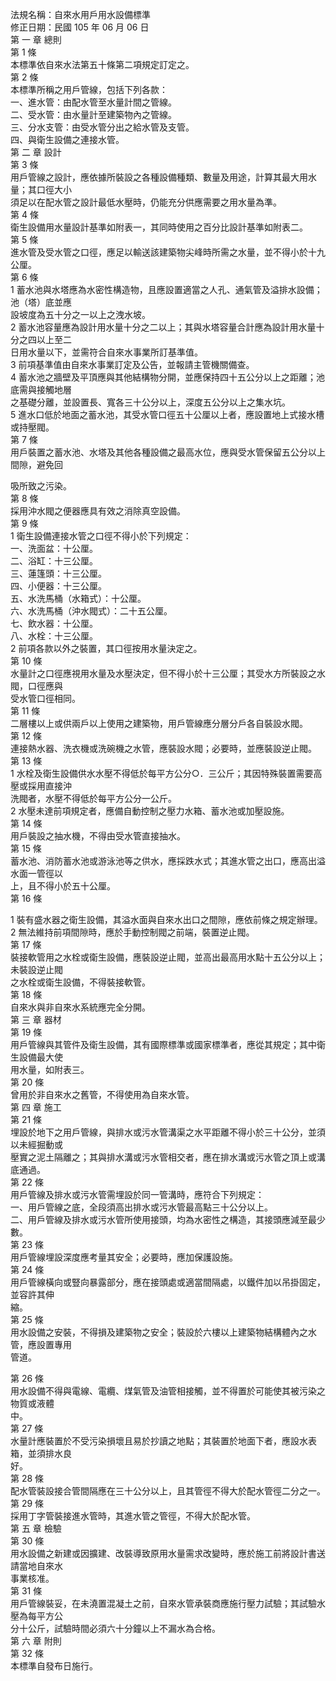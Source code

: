 法規名稱：自來水用戶用水設備標準  
修正日期：民國 105 年 06 月 06 日  
第 一 章 總則  
第 1 條  
本標準依自來水法第五十條第二項規定訂定之。  
第 2 條  
本標準所稱之用戶管線，包括下列各款：  
一、進水管：由配水管至水量計間之管線。  
二、受水管：由水量計至建築物內之管線。  
三、分水支管：由受水管分出之給水管及支管。  
四、與衛生設備之連接水管。  
第 二 章 設計  
第 3 條  
用戶管線之設計，應依據所裝設之各種設備種類、數量及用途，計算其最大用水量；其口徑大小  
須足以在配水管之設計最低水壓時，仍能充分供應需要之用水量為準。  
第 4 條  
衛生設備用水量設計基準如附表一，其同時使用之百分比設計基準如附表二。  
第 5 條  
進水管及受水管之口徑，應足以輸送該建築物尖峰時所需之水量，並不得小於十九公厘。  
第 6 條  
1 蓄水池與水塔應為水密性構造物，且應設置適當之人孔、通氣管及溢排水設備；池（塔）底並應  
設坡度為五十分之一以上之洩水坡。  
2 蓄水池容量應為設計用水量十分之二以上；其與水塔容量合計應為設計用水量十分之四以上至二  
日用水量以下，並需符合自來水事業所訂基準值。  
3 前項基準值由自來水事業訂定及公告，並報請主管機關備查。  
4 蓄水池之牆壁及平頂應與其他結構物分開，並應保持四十五公分以上之距離；池底需與接觸地層  
之基礎分離，並設置長、寬各三十公分以上，深度五公分以上之集水坑。  
5 進水口低於地面之蓄水池，其受水管口徑五十公厘以上者，應設置地上式接水槽或持壓閥。  
第 7 條  
用戶裝置之蓄水池、水塔及其他各種設備之最高水位，應與受水管保留五公分以上間隙，避免回  


吸所致之污染。  
第 8 條  
採用沖水閥之便器應具有效之消除真空設備。  
第 9 條  
1 衛生設備連接水管之口徑不得小於下列規定：  
一、洗面盆：十公厘。  
二、浴缸：十三公厘。  
三、蓮篷頭：十三公厘。  
四、小便器：十三公厘。  
五、水洗馬桶（水箱式）：十公厘。  
六、水洗馬桶（沖水閥式）：二十五公厘。  
七、飲水器：十公厘。  
八、水栓：十三公厘。  
2 前項各款以外之裝置，其口徑按用水量決定之。  
第 10 條  
水量計之口徑應視用水量及水壓決定，但不得小於十三公厘；其受水方所裝設之水閥，口徑應與  
受水管口徑相同。  
第 11 條  
二層樓以上或供兩戶以上使用之建築物，用戶管線應分層分戶各自裝設水閥。  
第 12 條  
連接熱水器、洗衣機或洗碗機之水管，應裝設水閥；必要時，並應裝設逆止閥。  
第 13 條  
1 水栓及衛生設備供水水壓不得低於每平方公分○．三公斤；其因特殊裝置需要高壓或採用直接沖  
洗閥者，水壓不得低於每平方公分一公斤。  
2 水壓未達前項規定者，應備自動控制之壓力水箱、蓄水池或加壓設施。  
第 14 條  
用戶裝設之抽水機，不得由受水管直接抽水。  
第 15 條  
蓄水池、消防蓄水池或游泳池等之供水，應採跌水式；其進水管之出口，應高出溢水面一管徑以  
上，且不得小於五十公厘。  
第 16 條  


1 裝有盛水器之衛生設備，其溢水面與自來水出口之間隙，應依前條之規定辦理。  
2 無法維持前項間隙時，應於手動控制閥之前端，裝置逆止閥。  
第 17 條  
裝接軟管用之水栓或衛生設備，應裝設逆止閥，並高出最高用水點十五公分以上；未裝設逆止閥  
之水栓或衛生設備，不得裝接軟管。  
第 18 條  
自來水與非自來水系統應完全分開。  
第 三 章 器材  
第 19 條  
用戶管線與其管件及衛生設備，其有國際標準或國家標準者，應從其規定；其中衛生設備最大使  
用水量，如附表三。  
第 20 條  
曾用於非自來水之舊管，不得使用為自來水管。  
第 四 章 施工  
第 21 條  
埋設於地下之用戶管線，與排水或污水管溝渠之水平距離不得小於三十公分，並須以未經掘動或  
壓實之泥土隔離之；其與排水溝或污水管相交者，應在排水溝或污水管之頂上或溝底通過。  
第 22 條  
用戶管線及排水或污水管需埋設於同一管溝時，應符合下列規定：  
一、用戶管線之底，全段須高出排水或污水管最高點三十公分以上。  
二、用戶管線及排水或污水管所使用接頭，均為水密性之構造，其接頭應減至最少數。  
第 23 條  
用戶管線埋設深度應考量其安全；必要時，應加保護設施。  
第 24 條  
用戶管線橫向或豎向暴露部分，應在接頭處或適當間隔處，以鐵件加以吊掛固定，並容許其伸  
縮。  
第 25 條  
用水設備之安裝，不得損及建築物之安全；裝設於六樓以上建築物結構體內之水管，應設置專用  
管道。  


第 26 條  
用水設備不得與電線、電纜、煤氣管及油管相接觸，並不得置於可能使其被污染之物質或液體  
中。  
第 27 條  
水量計應裝置於不受污染損壞且易於抄讀之地點；其裝置於地面下者，應設水表箱，並須排水良  
好。  
第 28 條  
配水管裝設接合管間隔應在三十公分以上，且其管徑不得大於配水管徑二分之一。  
第 29 條  
採用丁字管裝接進水管時，其進水管之管徑，不得大於配水管。  
第 五 章 檢驗  
第 30 條  
用水設備之新建或因擴建、改裝導致原用水量需求改變時，應於施工前將設計書送請當地自來水  
事業核准。  
第 31 條  
用戶管線裝妥，在未澆置混凝土之前，自來水管承裝商應施行壓力試驗；其試驗水壓為每平方公  
分十公斤，試驗時間必須六十分鐘以上不漏水為合格。  
第 六 章 附則  
第 32 條  
本標準自發布日施行。  


